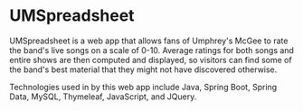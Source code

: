 # UMSpreadsheet

UMSpreadsheet is a web app  that allows fans of Umphrey's McGee to rate the band's live songs on a scale of 0-10. Average ratings 
for both songs and entire shows are then computed and displayed, so visitors can find some of the band's best material that they 
might not have discovered otherwise.

Technologies used in by this web app include Java, Spring Boot, Spring Data, MySQL, Thymeleaf, JavaScript, and JQuery.
